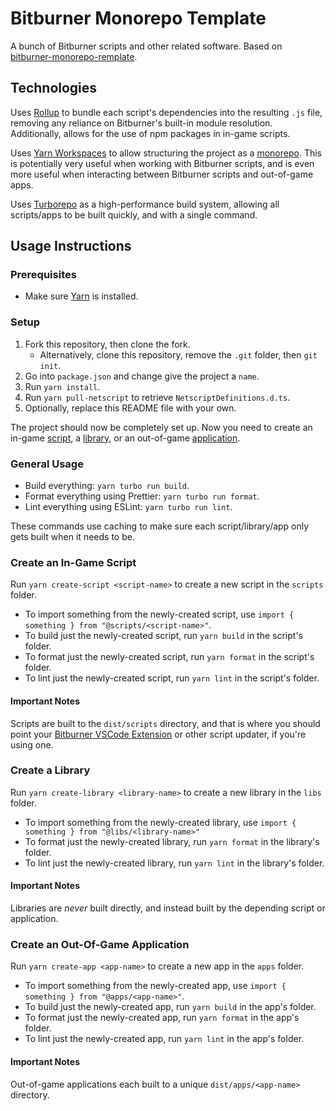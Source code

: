 # Bitburner Monorepo Template

A bunch of Bitburner scripts and other related software. Based on [bitburner-monorepo-remplate](https://github.com/jojotastic777/bitburner-monorepo-template).

## Technologies

Uses [Rollup](https://rollupjs.org/) to bundle each script's dependencies into the resulting `.js` file, removing any reliance on Bitburner's built-in module resolution. Additionally, allows for the use of npm packages in in-game scripts.

Uses [Yarn Workspaces](https://yarnpkg.com/features/workspaces) to allow structuring the project as a [monorepo](https://en.wikipedia.org/wiki/Monorepo). This is potentially very useful when working with Bitburner scripts, and is even more useful when interacting between Bitburner scripts and out-of-game apps.

Uses [Turborepo](https://turborepo.org/) as a high-performance build system, allowing all scripts/apps to be built quickly, and with a single command.

## Usage Instructions

### Prerequisites

- Make sure [Yarn](https://yarnpkg.com/) is installed.

### Setup

1. Fork this repository, then clone the fork.
   - Alternatively, clone this repository, remove the `.git` folder, then `git init`.
2. Go into `package.json` and change give the project a `name`.
3. Run `yarn install`.
4. Run `yarn pull-netscript` to retrieve `NetscriptDefinitions.d.ts`.
5. Optionally, replace this README file with your own.

The project should now be completely set up. Now you need to create an in-game [script](#create-an-in-game-script), a [library](#create-a-library), or an out-of-game [application](#create-an-out-of-game-application).

### General Usage

- Build everything: `yarn turbo run build`.
- Format everything using Prettier: `yarn turbo run format`.
- Lint everything using ESLint: `yarn turbo run lint`.

These commands use caching to make sure each script/library/app only gets built when it needs to be.

### Create an In-Game Script

Run `yarn create-script <script-name>` to create a new script in the `scripts` folder.

- To import something from the newly-created script, use `import { something } from "@scripts/<script-name>"`.
- To build just the newly-created script, run `yarn build` in the script's folder.
- To format just the newly-created script, run `yarn format` in the script's folder.
- To lint just the newly-created script, run `yarn lint` in the script's folder.

#### Important Notes

Scripts are built to the `dist/scripts` directory, and that is where you should point your [Bitburner VSCode Extension](https://github.com/bitburner-official/bitburner-vscode) or other script updater, if you're using one.

### Create a Library

Run `yarn create-library <library-name>` to create a new library in the `libs` folder.

- To import something from the newly-created library, use `import { something } from "@libs/<library-name>"`
- To format just the newly-created library, run `yarn format` in the library's folder.
- To lint just the newly-created library, run `yarn lint` in the library's folder.

#### Important Notes

Libraries are _never_ built directly, and instead built by the depending script or application.

### Create an Out-Of-Game Application

Run `yarn create-app <app-name>` to create a new app in the `apps` folder.

- To import something from the newly-created app, use `import { something } from "@apps/<app-name>"`.
- To build just the newly-created app, run `yarn build` in the app's folder.
- To format just the newly-created app, run `yarn format` in the app's folder.
- To lint just the newly-created app, run `yarn lint` in the app's folder.

#### Important Notes

Out-of-game applications each built to a unique `dist/apps/<app-name>` directory.
